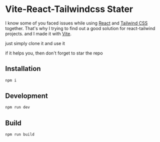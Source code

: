 # Vite-React-Tailwindcss Stater

I know some of you faced issues while using [React](https://reactjs.org/) and [Tailwind CSS](https://tailwindcss.com/) together. That's why I trying to find out a good solution for react-tailwind projects. and I made it with [Vite](https://vitejs.dev/).

just simply clone it and use it

if it helps you, then don't forget to star the repo

## Installation

```sh
npm i
```

## Development

```sh
npm run dev
```

## Build

```sh
npm run build
```
